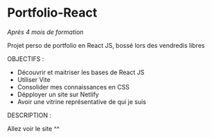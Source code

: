 # Portfolio-React

*Après 4 mois de formation*

Projet perso de portfolio en React JS, bossé lors des vendredis libres


OBJECTIFS : 

- Découvrir et maitriser les bases de React JS
- Utiliser Vite
- Consolider mes connaissances en CSS
- Dépployer un site sur Netlify
- Avoir une vitrine représentative de qui je suis 

DESCRIPTION :

Allez voir le site ^^


